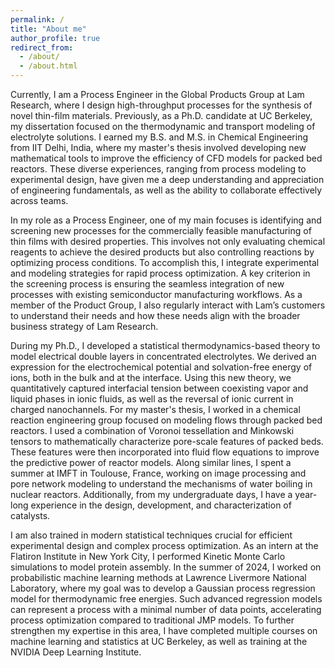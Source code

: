 ```yaml
---
permalink: /
title: "About me"
author_profile: true
redirect_from: 
  - /about/
  - /about.html
---
```


Currently, I am a Process Engineer in the Global Products Group at Lam Research, where I design high-throughput processes for the synthesis of novel thin-film materials. Previously, as a Ph.D. candidate at UC Berkeley, my dissertation focused on the thermodynamic and transport modeling of electrolyte solutions. I earned my B.S. and M.S. in Chemical Engineering from IIT Delhi, India, where my master's thesis involved developing new mathematical tools to improve the efficiency of CFD models for packed bed reactors. These diverse experiences, ranging from process modeling to experimental design, have given me a deep understanding and appreciation of engineering fundamentals, as well as the ability to collaborate effectively across teams.

In my role as a Process Engineer, one of my main focuses is identifying and screening new processes for the commercially feasible manufacturing of thin films with desired properties. This involves not only evaluating chemical reagents to achieve the desired products but also controlling reactions by optimizing process conditions. To accomplish this, I integrate experimental and modeling strategies for rapid process optimization. A key criterion in the screening process is ensuring the seamless integration of new processes with existing semiconductor manufacturing workflows. As a member of the Product Group, I also regularly interact with Lam’s customers to understand their needs and how these needs align with the broader business strategy of Lam Research.

During my Ph.D., I developed a statistical thermodynamics-based theory to model electrical double layers in concentrated electrolytes. We derived an expression for the electrochemical potential and solvation-free energy of ions, both in the bulk and at the interface. Using this new theory, we quantitatively captured interfacial tension between coexisting vapor and liquid phases in ionic fluids, as well as the reversal of ionic current in charged nanochannels. For my master's thesis, I worked in a chemical reaction engineering group focused on modeling flows through packed bed reactors. I used a combination of Voronoi tessellation and Minkowski tensors to mathematically characterize pore-scale features of packed beds. These features were then incorporated into fluid flow equations to improve the predictive power of reactor models. Along similar lines, I spent a summer at IMFT in Toulouse, France, working on image processing and pore network modeling to understand the mechanisms of water boiling in nuclear reactors. Additionally, from my undergraduate days, I have a year-long experience in the design, development, and characterization of catalysts.

I am also trained in modern statistical techniques crucial for efficient experimental design and complex process optimization. As an intern at the Flatiron Institute in New York City, I performed Kinetic Monte Carlo simulations to model protein assembly. In the summer of 2024, I worked on probabilistic machine learning methods at Lawrence Livermore National Laboratory, where my goal was to develop a Gaussian process regression model for thermodynamic free energies. Such advanced regression models can represent a process with a minimal number of data points, accelerating process optimization compared to traditional JMP models. To further strengthen my expertise in this area, I have completed multiple courses on machine learning and statistics at UC Berkeley, as well as training at the NVIDIA Deep Learning Institute.

